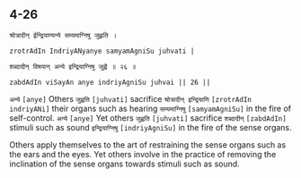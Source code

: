 ## 4-26


```shloka-sa
श्रोत्रादीन् ईन्द्रियाण्यन्ये सम्यमाग्निषु जुह्वति ।
```
```shloka-sa-hk
zrotrAdIn IndriyANyanye samyamAgniSu juhvati |
```
```shloka-sa
शब्दादीन् विषयान् अन्ये इन्द्रियाग्निषु जुह्वै ॥ २६ ॥
```
```shloka-sa-hk
zabdAdIn viSayAn anye indriyAgniSu juhvai || 26 ||
```

`अन्ये` `[anye]` Others `जुह्वति` `[juhvati]` sacrifice `श्रोत्रादीन् इन्द्रियाणि` `[zrotrAdIn indriyANi]` their organs such as hearing `सम्यमाग्निषु` `[samyamAgniSu]` in the fire of self-control. `अन्ये` `[anye]` Yet others `जुह्वति` `[juhvati]` sacrifice `शब्दादीन्` `[zabdAdIn]` stimuli such as sound `इन्द्रियाग्निषु` `[indriyAgniSu]` in the fire of the sense organs.

Others apply themselves to the art of restraining the sense organs such as the ears and the eyes. Yet others involve in the practice of removing the inclination of the sense organs towards stimuli such as sound.

